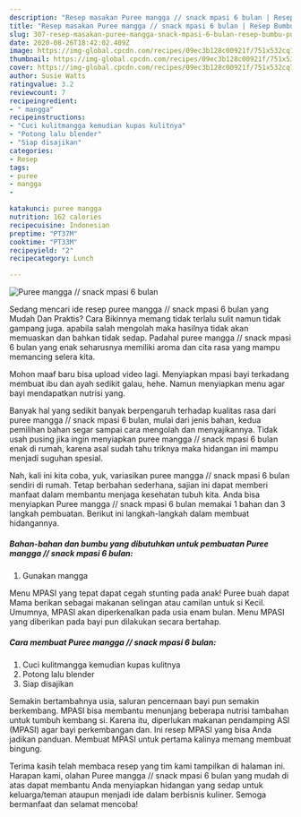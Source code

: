 ```yaml
---
description: "Resep masakan Puree mangga // snack mpasi 6 bulan | Resep Bumbu Puree mangga // snack mpasi 6 bulan Yang Enak Dan Mudah"
title: "Resep masakan Puree mangga // snack mpasi 6 bulan | Resep Bumbu Puree mangga // snack mpasi 6 bulan Yang Enak Dan Mudah"
slug: 307-resep-masakan-puree-mangga-snack-mpasi-6-bulan-resep-bumbu-puree-mangga-snack-mpasi-6-bulan-yang-enak-dan-mudah
date: 2020-08-26T18:42:02.409Z
image: https://img-global.cpcdn.com/recipes/09ec3b128c00921f/751x532cq70/puree-mangga-snack-mpasi-6-bulan-foto-resep-utama.jpg
thumbnail: https://img-global.cpcdn.com/recipes/09ec3b128c00921f/751x532cq70/puree-mangga-snack-mpasi-6-bulan-foto-resep-utama.jpg
cover: https://img-global.cpcdn.com/recipes/09ec3b128c00921f/751x532cq70/puree-mangga-snack-mpasi-6-bulan-foto-resep-utama.jpg
author: Susie Watts
ratingvalue: 3.2
reviewcount: 7
recipeingredient:
- " mangga"
recipeinstructions:
- "Cuci kulitmangga kemudian kupas kulitnya"
- "Potong lalu blender"
- "Siap disajikan"
categories:
- Resep
tags:
- puree
- mangga
- 

katakunci: puree mangga  
nutrition: 162 calories
recipecuisine: Indonesian
preptime: "PT37M"
cooktime: "PT33M"
recipeyield: "2"
recipecategory: Lunch

---
```



![Puree mangga // snack mpasi 6 bulan](https://img-global.cpcdn.com/recipes/09ec3b128c00921f/751x532cq70/puree-mangga-snack-mpasi-6-bulan-foto-resep-utama.jpg)

Sedang mencari ide resep puree mangga // snack mpasi 6 bulan yang Mudah Dan Praktis? Cara Bikinnya memang tidak terlalu sulit namun tidak gampang juga. apabila salah mengolah maka hasilnya tidak akan memuaskan dan bahkan tidak sedap. Padahal puree mangga // snack mpasi 6 bulan yang enak seharusnya memiliki aroma dan cita rasa yang mampu memancing selera kita.

Mohon maaf baru bisa upload video lagi. Menyiapkan mpasi bayi terkadang membuat ibu dan ayah sedikit galau, hehe. Namun menyiapkan menu agar bayi mendapatkan nutrisi yang.

Banyak hal yang sedikit banyak berpengaruh terhadap kualitas rasa dari puree mangga // snack mpasi 6 bulan, mulai dari jenis bahan, kedua pemilihan bahan segar sampai cara mengolah dan menyajikannya. Tidak usah pusing jika ingin menyiapkan puree mangga // snack mpasi 6 bulan enak di rumah, karena asal sudah tahu triknya maka hidangan ini mampu menjadi suguhan spesial.


Nah, kali ini kita coba, yuk, variasikan puree mangga // snack mpasi 6 bulan sendiri di rumah. Tetap berbahan sederhana, sajian ini dapat memberi manfaat dalam membantu menjaga kesehatan tubuh kita. Anda bisa menyiapkan Puree mangga // snack mpasi 6 bulan memakai 1 bahan dan 3 langkah pembuatan. Berikut ini langkah-langkah dalam membuat hidangannya.

<!--inarticleads1-->

##### Bahan-bahan dan bumbu yang dibutuhkan untuk pembuatan Puree mangga // snack mpasi 6 bulan:

1. Gunakan  mangga


Menu MPASI yang tepat dapat cegah stunting pada anak! Puree buah dapat Mama berikan sebagai makanan selingan atau camilan untuk si Kecil. Umumnya, MPASI akan diperkenalkan pada usia enam bulan. Menu MPASI yang diberikan pada bayi pun dilakukan secara bertahap. 

<!--inarticleads2-->

##### Cara membuat Puree mangga // snack mpasi 6 bulan:

1. Cuci kulitmangga kemudian kupas kulitnya
1. Potong lalu blender
1. Siap disajikan


Semakin bertambahnya usia, saluran pencernaan bayi pun semakin berkembang. MPASI bisa membantu menunjang beberapa nutrisi tambahan untuk tumbuh kembang si. Karena itu, diperlukan makanan pendamping ASI (MPASI) agar bayi perkembangan dan. Ini resep MPASI yang bisa Anda jadikan panduan. Membuat MPASI untuk pertama kalinya memang membuat bingung. 

Terima kasih telah membaca resep yang tim kami tampilkan di halaman ini. Harapan kami, olahan Puree mangga // snack mpasi 6 bulan yang mudah di atas dapat membantu Anda menyiapkan hidangan yang sedap untuk keluarga/teman ataupun menjadi ide dalam berbisnis kuliner. Semoga bermanfaat dan selamat mencoba!
